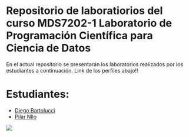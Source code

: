 # Repositorio de laboratiorios del curso MDS7202-1 Laboratorio de Programación Científica para Ciencia de Datos
En el actual repositorio se presentarán los laboratorios realizados por los estudiantes a continuación. Link de los perfiles abajo!!

# Estudiantes:
- [Diego Bartolucci](https://github.com/DiegoBarto01/DiegoBarto01)
- [Pilar Nilo](https://github.com/PilarNilo/Pilar-Nilo-V.git)

<img src="https://media1.tenor.com/m/gTg8ZSZMR6YAAAAC/scaler-create-impact.gif">